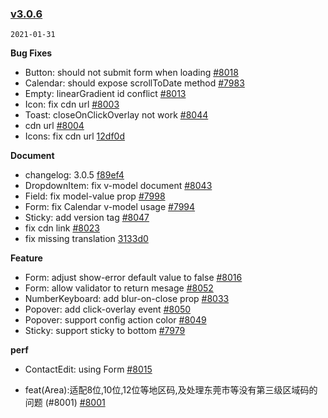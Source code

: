 ### [v3.0.6](https://github.com/youzan/vant/compare/v3.0.5...v3.0.6)

`2021-01-31`

**Bug Fixes**

- Button: should not submit form when loading [#8018](https://github.com/youzan/vant/issues/8018)
- Calendar: should expose scrollToDate method [#7983](https://github.com/youzan/vant/issues/7983)
- Empty: linearGradient id conflict [#8013](https://github.com/youzan/vant/issues/8013)
- Icon: fix cdn url [#8003](https://github.com/youzan/vant/issues/8003)
- Toast: closeOnClickOverlay not work [#8044](https://github.com/youzan/vant/issues/8044)
- cdn url [#8004](https://github.com/youzan/vant/issues/8004)
- Icons: fix cdn url [12df0d](https://github.com/youzan/vant/commit/12df0d09de6a4f08a8a8ffe82995ae6aa68636bd)

**Document**

- changelog: 3.0.5 [f89ef4](https://github.com/youzan/vant/commit/f89ef431b1f97b9a2baa73be5693d1a36ea8fd6a)
- DropdownItem: fix v-model document [#8043](https://github.com/youzan/vant/issues/8043)
- Field: fix model-value prop [#7998](https://github.com/youzan/vant/issues/7998)
- Form: fix Calendar v-model usage [#7994](https://github.com/youzan/vant/issues/7994)
- Sticky: add version tag [#8047](https://github.com/youzan/vant/issues/8047)
- fix cdn link [#8023](https://github.com/youzan/vant/issues/8023)
- fix missing translation [3133d0](https://github.com/youzan/vant/commit/3133d0d0ee63225fd63b2158608516a43442d57a)

**Feature**

- Form: adjust show-error default value to false [#8016](https://github.com/youzan/vant/issues/8016)
- Form: allow validator to return mesage [#8052](https://github.com/youzan/vant/issues/8052)
- NumberKeyboard: add blur-on-close prop [#8033](https://github.com/youzan/vant/issues/8033)
- Popover: add click-overlay event [#8050](https://github.com/youzan/vant/issues/8050)
- Popover: support config action color [#8049](https://github.com/youzan/vant/issues/8049)
- Sticky: support sticky to bottom [#7979](https://github.com/youzan/vant/issues/7979)

**perf**

- ContactEdit: using Form [#8015](https://github.com/youzan/vant/issues/8015)

- feat(Area):适配8位,10位,12位等地区码,及处理东莞市等没有第三级区域码的问题 (#8001) [#8001](https://github.com/youzan/vant/issues/8001)
